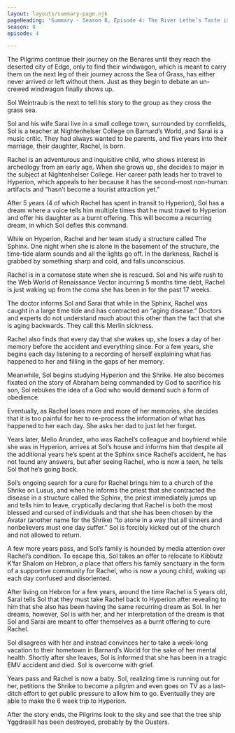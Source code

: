 ```yaml
---
layout: layouts/summary-page.njk
pageHeading: 'Summary - Season 8, Episode 4: The River Lethe’s Taste is Bitter'
season: 8
episode: 4

---
```


The Pilgrims continue their journey on the Benares until they reach the deserted city of Edge, only to find their windwagon, which is meant to carry them on the next leg of their journey across the Sea of Grass, has either never arrived or left without them. Just as they begin to debate an un-crewed windwagon finally shows up.

Sol Weintraub is the next to tell his story to the group as they cross the grass sea.

Sol and his wife Sarai live in a small college town, surrounded by cornfields, Sol is a teacher at Nightenhelser College on Barnard’s World, and Sarai is a music critic. They had always wanted to be parents, and five years into their marriage, their daughter, Rachel, is born.

Rachel is an adventurous and inquisitive child, who shows interest in archeology from an early age. When she grows up, she decides to major in the subject at Nightenhelser College. Her career path leads her to travel to Hyperion, which appeals to her because it has the second-most non-human artifacts and “hasn’t become a tourist attraction yet.”

After 5 years (4 of which Rachel has spent in transit to Hyperion), Sol has a dream where a voice tells him multiple times that he must travel to Hyperion and offer his daughter as a burnt offering. This will become a recurring dream, in which Sol defies this command. 

While on Hyperion, Rachel and her team study a structure called The Sphinx. One night when she is alone in the basement of the structure, the time-tide alarm sounds and all the lights go off. In the darkness, Rachel is grabbed by something sharp and cold, and falls unconscious. 

Rachel is in a comatose state when she is rescued. Sol and his wife rush to the Web World of Renaissance Vector incurring 5 months time debt, Rachel is just waking up from the coma she has been in for the past 17 weeks.

The doctor informs Sol and Sarai that while in the Sphinx, Rachel was caught in a large time tide and has contracted an “aging disease.” Doctors and experts do not understand much about this other than the fact that she is aging backwards. They call this Merlin sickness.

Rachel also finds that every day that she wakes up, she loses a day of her memory before the accident and everything since. For a few years, she begins each day listening to a recording of herself explaining what has happened to her and filling in the gaps of her memory.

Meanwhile, Sol begins studying Hyperion and the Shrike. He also becomes fixated on the story of Abraham being commanded by God to sacrifice his son, Sol rebukes the idea of a God who would demand such a form of obedience. 

Eventually, as Rachel loses more and more of her memories, she decides that it is too painful for her to re-process the information of what has happened to her each day. She asks her dad to just let her forget.

Years later, Melio Arundez, who was Rachel’s colleague and boyfriend while she was in Hyperion, arrives at Sol’s house and informs him that despite all the additional years he’s spent at the Sphinx since Rachel’s accident, he has not found any answers, but after seeing Rachel, who is now a teen, he tells Sol that he’s going back.

Sol’s ongoing search for a cure for Rachel brings him to a church of the Shrike on Lusus, and when he informs the priest that she contracted the disease in a structure called the Sphinx, the priest immediately jumps up and tells him to leave, cryptically declaring that Rachel is both the most blessed and cursed of individuals and that she has been chosen by the Avatar (another name for the Shrike) “to atone in a way that all sinners and nonbelievers must one day suffer.” Sol is forcibly kicked out of the church and not allowed to return.

A few more years pass, and Sol’s family is hounded by media attention over Rachel’s condition. To escape this, Sol takes an offer to relocate to Kibbutz K’far Shalom on Hebron, a place that offers his family sanctuary in the form of a supportive community for Rachel, who is now a young child, waking up each day confused and disoriented.

After living on Hebron for a few years, around the time Rachel is 5 years old, Sarai tells Sol that they must take Rachel back to Hyperion after revealing to him that she also has been having the same recurring dream as Sol. In her dreams, however, Sol is with her, and her interpretation of the dream is that Sol and Sarai are meant to offer themselves as a burnt offering to cure Rachel. 

Sol disagrees with her and instead convinces her to take a week-long vacation to their hometown in Barnard’s World for the sake of her mental health. Shortly after she leaves, Sol is informed that she has been in a tragic EMV accident and died. Sol is overcome with grief. 

Years pass and Rachel is now a baby. Sol, realizing time is running out for her, petitions the Shrike to become a pilgrim and even goes on TV as a last-ditch effort to get public pressure to allow him to go. Eventually they are able to make the 6 week trip to Hyperion.

After the story ends, the Pilgrims look to the sky and see that the tree ship Yggdrasill has been destroyed, probably by the Ousters.
